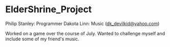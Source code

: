 # ElderShrine_Project
Philip Stanley: Programmer
Dakota Linn: Music (dk_devilkid@yahoo.com)

Worked on a game over the course of July.
Wanted to challenge myself and include some of my friend's music.
